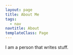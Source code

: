 ```yaml
---
layout: page
title: About Me
tags:
  - nav
navtitle: About
templateClass: Page
---
```


I am a person that writes stuff.
